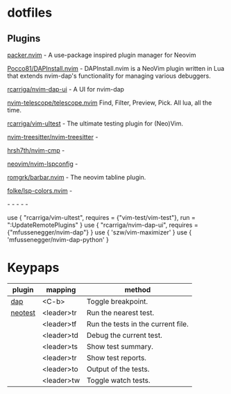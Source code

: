 # dotfiles

## Plugins

[packer.nvim](https://github.com/wbthomason/packer.nvim) -  A use-package inspired plugin manager for Neovim

[Pocco81/DAPInstall.nvim](https://github.com/Pocco81/DAPInstall.nvim) - DAPInstall.nvim is a NeoVim plugin written in Lua that extends nvim-dap's functionality for managing various debuggers.

[rcarriga/nvim-dap-ui](https://github.com/rcarriga/nvim-dap-ui) - A UI for nvim-dap

[nvim-telescope/telescope.nvim](https://github.com/nvim-telescope/telescope.nvim) Find, Filter, Preview, Pick. All lua, all the time.

[rcarriga/vim-ultest](https://github.com/rcarriga/vim-ultest) - The ultimate testing plugin for (Neo)Vim.

[nvim-treesitter/nvim-treesitter]() -

[hrsh7th/nvim-cmp]() -

[neovim/nvim-lspconfig]() -

[romgrk/barbar.nvim](https://github.com/romgrk/barbar.nvim) - The neovim tabline plugin.

[folke/lsp-colors.nvim]() -

[]() -
[]() -
[]() -
[]() -
[]() -


 use { "rcarriga/vim-ultest", requires = {"vim-test/vim-test"}, run = ":UpdateRemotePlugins" }
  use { "rcarriga/nvim-dap-ui", requires = {"mfussenegger/nvim-dap"} }
  use { 'szw/vim-maximizer' }
  use { 'mfussenegger/nvim-dap-python' }


# Keypaps

|plugin|mapping|method|
|------|---|------|
|[dap](https://github.com/mfussenegger/nvim-dap)   |&lt;C-b&gt;     |Toggle breakpoint.|
|[neotest](https://github.com/nvim-neotest/neotest)|&lt;leader&gt;tr|Run the nearest test.|
|                                                  |&lt;leader&gt;tf|Run the tests in the current file.|
|                                                  |&lt;leader&gt;td|Debug the current test.|
|                                                  |&lt;leader&gt;ts|Show test summary.|
|                                                  |&lt;leader&gt;tr|Show test reports.|
|                                                  |&lt;leader&gt;to|Output of the tests.|
|                                                  |&lt;leader&gt;tw|Toggle watch tests.|

